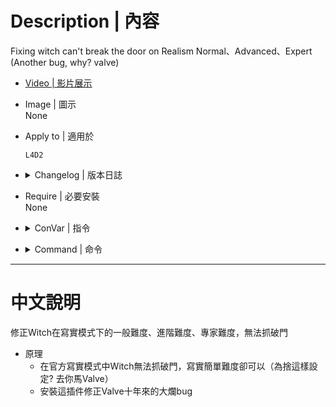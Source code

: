 
# Description | 內容
Fixing witch can't break the door on Realism Normal、Advanced、Expert
(Another bug, why? valve)

* [Video | 影片展示](https://youtu.be/tdbBtFgXzDo)

* Image | 圖示
</br>None

* Apply to | 適用於
    ```
    L4D2
    ```

* <details><summary>Changelog | 版本日誌</summary>

	* v1.0 (2023-1-5)
        * Initial Release
</details>

* Require | 必要安裝
</br>None

* <details><summary>ConVar | 指令</summary>

	None
</details>

* <details><summary>Command | 命令</summary>

	None
</details>

- - - -
# 中文說明
修正Witch在寫實模式下的一般難度、進階難度、專家難度，無法抓破門

* 原理
    * 在官方寫實模式中Witch無法抓破門，寫實簡單難度卻可以（為捨這樣設定? 去你馬Valve）
    * 安裝這插件修正Valve十年來的大爛bug